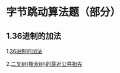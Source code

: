# 字节跳动算法题（部分）
## 1.36进制的加法
1.[36进制的加法](https://github.com/Aaron-cdx/swordoffer/blob/master/src/main/java/com/duanxi/byteDance/BaseAdditionOfThritySix.java "36进制的加法")

2.[二叉树(搜索树)的最近公共祖先](https://github.com/Aaron-cdx/swordoffer/blob/master/src/main/java/com/duanxi/byteDance/BaseAdditionOfThritySix.java "二叉树(搜索树)的最近公共祖先")